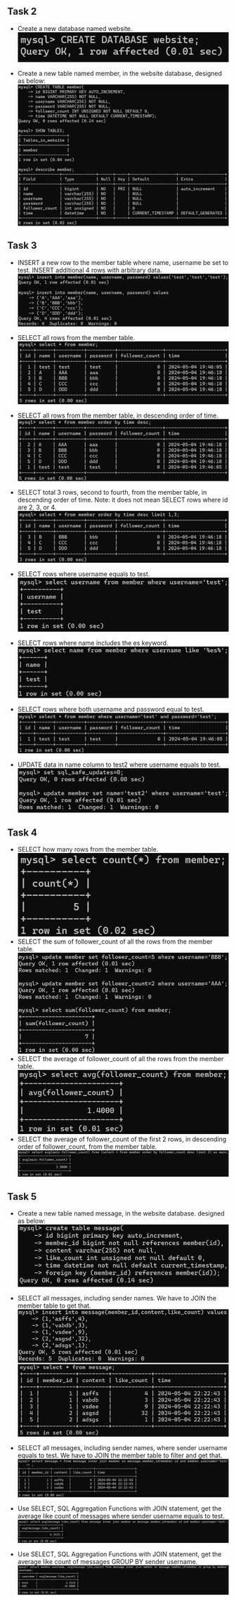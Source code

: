 Task 2
---
* Create a new database named website.</br>
![](images/2-1.png)

* Create a new table named member, in the website database, designed as below:</br>
![](images/2-2.png)

Task 3
---
* INSERT a new row to the member table where name, username be set to test. INSERT additional 4 rows with arbitrary data.</br>
![](images/3-1.png)

* SELECT all rows from the member table.</br>
![](images/3-2.png)

* SELECT all rows from the member table, in descending order of time.</br>
![](images/3-3.png)

* SELECT total 3 rows, second to fourth, from the member table, in descending order of time. Note: it does not mean SELECT rows where id are 2, 3, or 4.</br>
![](images/3-4.png)

* SELECT rows where username equals to test.</br>
![](images/3-5.png)

* SELECT rows where name includes the es keyword.</br>
![](images/3-6.png)

* SELECT rows where both username and password equal to test.
![](images/3-7.png)

* UPDATE data in name column to test2 where username equals to test.
![](images/3-8.png)

Task 4
---
* SELECT how many rows from the member table.
![](images/4-1.png)
* SELECT the sum of follower_count of all the rows from the member table.
![](images/4-2.png)
* SELECT the average of follower_count of all the rows from the member table.
![](images/4-3.png)
* SELECT the average of follower_count of the first 2 rows, in descending order of follower_count, from the member table.
![](images/4-4.png)

Task 5
---
* Create a new table named message, in the website database. designed as below:
![](images/5-1.png)

* SELECT all messages, including sender names. We have to JOIN the member table to get that.
![](images/5-2-1.png)
![](images/5-2-2.png)

* SELECT all messages, including sender names, where sender username equals to test. We have to JOIN the member table to filter and get that.
![](images/5-3.png)

* Use SELECT, SQL Aggregation Functions with JOIN statement, get the average like count of messages where sender username equals to test.
![](images/5-4.png)

* Use SELECT, SQL Aggregation Functions with JOIN statement, get the average like count of messages GROUP BY sender username.
![](images/5-5.png)